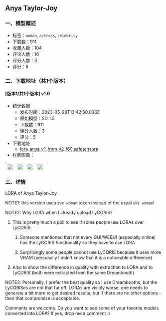 ## Anya Taylor-Joy
### 一、模型概述

- 标签：`woman`, `actress`, `celebrity`
- 下载数：911
- 收藏人数：104
- 评论人数：16
- 评分人数：3
- 评分：5

### 二、下载地址（共1个版本）

#### [版本1/共1个版本] v1.0

- 统计数据
  - 发布时间：2023-05-28T13:42:50.036Z
  - 原始模型：SD 1.5
  - 下载数：911
  - 评分人数：3
  - 评分：5
- 下载地址
  - [lora_anya_v1_from_v2_160.safetensors](https://civitai.com/api/download/models/83723)
- 样例图像：

| <img src="https://image.civitai.com/xG1nkqKTMzGDvpLrqFT7WA/31bbc51b-615e-425b-ac75-a91da174524f/width=450/944641.jpeg" /> | <img src="https://image.civitai.com/xG1nkqKTMzGDvpLrqFT7WA/bdbab63f-d0e2-4f2b-9c44-82095f322482/width=450/944635.jpeg" /> | <img src="https://image.civitai.com/xG1nkqKTMzGDvpLrqFT7WA/a97e53a9-daef-43f9-bff0-39a1efaeee66/width=450/944639.jpeg" /> | <img src="https://image.civitai.com/xG1nkqKTMzGDvpLrqFT7WA/dfae5c69-3bd5-4480-b50e-855400c48bd8/width=450/944637.jpeg" /> |
| ---- | ---- | ---- | ---- |


### 三、详情
<p>LORA of Anya Taylor-Joy</p><p></p><p>NOTE1: this version uses <code>zwx woman</code> token instead of the usual <code>sks woman</code>!</p><p>NOTE2: Why LORA when I already upload LyCORIS?</p><p></p><ol><li><p>This is pretty much a poll to see if some people use LORAs over LyCORIS.</p><ol><li><p>Someone mentioned that not every GUI/WEBUI (especially online) has the LyCORIS functionality so they have to use LORA</p></li><li><p>Surprisingly some people cannot use LyCORIS because it uses more VRAM (personally I didn't know that it is a noticeable difference)</p></li></ol></li><li><p>Also to show the difference in quality with extraction to LORA and to LyCORIS (both were extracted from the same Dreambooth)</p></li></ol><p></p><p>NOTE3: Personally, I prefer the best quality so I use Dreambooths, but the LyCORISes are not that far off. LORAs are visibly worse, one needs to generate a bit more to get desired results, but if there are no other options - then that compromise is acceptable.</p><p></p><p>Comments are welcome. Do you want to see some of your favorite models converted into LORA? If yes, drop me a comment :)</p>